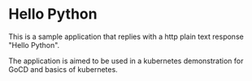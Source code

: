 # Hello Python
This is a sample application that replies with a http plain text response
"Hello Python".

The application is aimed to be used in a kubernetes demonstration for GoCD and basics of kubernetes.